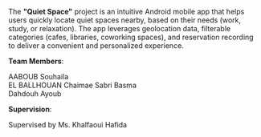 
The **"Quiet Space"** project is an intuitive Android mobile app that helps users quickly locate quiet spaces nearby, based on their needs (work, study, or relaxation). The app leverages geolocation data, filterable categories (cafes, libraries, coworking spaces), and reservation recording to deliver a convenient and personalized experience.

**Team Members**:

AABOUB Souhaila	                              
EL BALLHOUAN Chaimae
Sabri Basma  
Dahdouh Ayoub

**Supervision**:

Supervised by Ms. Khalfaoui Hafida
